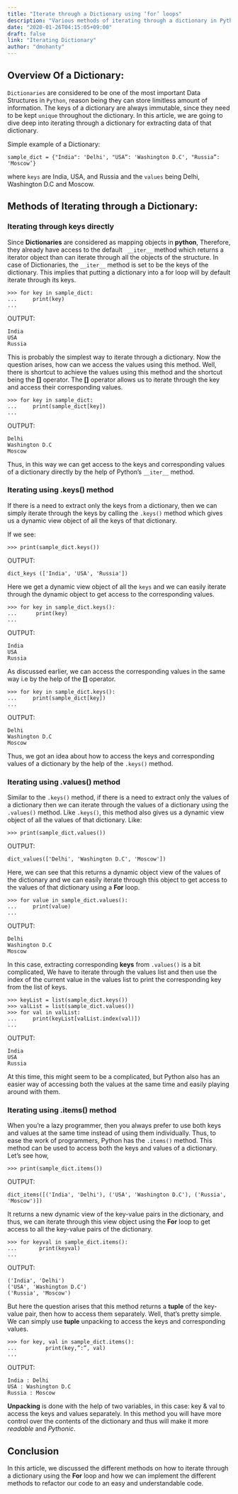 ```yaml
---
title: "Iterate through a Dictionary using ‘for’ loops"
description: "Various methods of iterating through a dictionary in Python"
date: "2020-01-26T04:15:05+09:00"
draft: false
link: "Iterating Dictionary"
author: "dmohanty"
---
```


## Overview Of a Dictionary:

`Dictionaries` are considered to be one of the most important Data Structures in `Python`, reason being they can store limitless amount of information. The keys of a dictionary are always immutable, since they need to be kept `unique` throughout the dictionary. In this article, we are going to dive deep into iterating through a dictionary for extracting data of that dictionary.

Simple example of a Dictionary:

```
sample_dict = {"India": 'Delhi', "USA”: 'Washington D.C', "Russia”: 'Moscow’}

```
where `keys` are India, USA, and Russia and the `values` being Delhi, Washington D.C and Moscow.

## Methods of Iterating through a Dictionary:

### Iterating through keys directly

Since **Dictionaries** are considered as mapping objects in **python**, Therefore, they already have access to the default ` __iter__` method which returns a iterator object than can iterate through all the objects of the structure. In case of Dictionaries, the `__iter__` method is set to be the keys of the dictionary. This implies that putting a dictionary into a for loop will by default iterate through its keys.  

```
>>> for key in sample_dict:
...     print(key)
...
```
OUTPUT:

```
India
USA
Russia
```
This is probably the simplest way to iterate through a dictionary. Now the question arises, how can we access the values using this method. Well, there is shortcut to achieve the values using this method and the shortcut being the **[]** operator. The **[]** operator allows us to iterate through the key and access their corresponding values.

```
>>> for key in sample_dict:
...     print(sample_dict[key])
...
```
OUTPUT:

```
Delhi
Washington D.C
Moscow
```
Thus, in this way we can get access to the keys and corresponding values of a dictionary directly by the help of Python’s `__iter__` method.

### Iterating using .keys() method

If there is a need to extract only the keys from a dictionary, then we can simply iterate through the keys by calling the `.keys()` method which gives us a dynamic view object of all the keys of that dictionary.

If we see:
```
>>> print(sample_dict.keys())
```
OUTPUT:
```
dict_keys (['India', 'USA', 'Russia'])
```
Here we get a dynamic view object of all the `keys` and we can easily iterate through the dynamic object to get access to the corresponding values.

```
>>> for key in sample_dict.keys():
...    	 print(key)
...
```
OUTPUT:
```
India
USA
Russia
```
As discussed earlier, we can access the corresponding values in the same way i.e by the help of the **[]** operator.

```
>>> for key in sample_dict.keys():
...     print(sample_dict[key])
...
```
OUTPUT:
```
Delhi
Washington D.C
Moscow
```
Thus, we got an idea about how to access the keys and corresponding values of a dictionary by the help of the `.keys()` method.

### Iterating using .values() method

Similar to the `.keys()` method, if there is a need to extract only the values of a dictionary then we can iterate through the values of a dictionary using the `.values()` method. Like `.keys()`, this method also gives us a dynamic view object of all the values of that dictionary. 
Like:

```
>>> print(sample_dict.values())
```

OUTPUT:

```
dict_values(['Delhi', 'Washington D.C', 'Moscow'])
```

Here, we can see that this returns a dynamic object view of the values of the dictionary and we can easily iterate through this object to get access to the values of that dictionary using a **For** loop.

```
>>> for value in sample_dict.values():
...     print(value)
...
```
OUTPUT:
```
Delhi
Washington D.C
Moscow
```
In this case, extracting corresponding **keys** from `.values()` is a bit complicated, We have to iterate through the values list and then use the index of the current value in the values list to print the corresponding key from the list of keys.

```
>>> keyList = list(sample_dict.keys())
>>> valList = list(sample_dict.values())
>>> for val in valList:
...     print(keyList[valList.index(val)])
...
```
OUTPUT:
```
India
USA
Russia
```
At this time, this might seem to be a complicated, but Python also has an easier way of accessing both the values at the same time and easily playing around with them.

### Iterating using .items() method

When you’re a lazy programmer, then you always prefer to use both keys and values at the same time instead of using them individually. Thus, to ease the work of programmers, Python has the `.items()` method. This method can be used to access both the keys and values of a dictionary. 
Let’s see how,

```
>>> print(sample_dict.items())
```
OUTPUT:
```
dict_items([('India', 'Delhi'), ('USA', 'Washington D.C'), ('Russia', 'Moscow')]) 
```
It returns a new dynamic view of the key-value pairs in the dictionary, and thus, we can iterate through this view object using the **For** loop to get access to all the key-value pairs of the dictionary.

```
>>> for keyval in sample_dict.items():
...       print(keyval)
...
```
OUTPUT:
```
('India', 'Delhi')
('USA', 'Washington D.C')
('Russia', 'Moscow')
```
But here the question arises that this method returns a **tuple** of the key-value pair, then how to access them separately. Well, that’s pretty simple. We can simply use **tuple** unpacking to access the keys and corresponding values.

```
>>> for key, val in sample_dict.items():
...     	print(key,”:”, val)
...
```
OUTPUT:
```
India : Delhi
USA : Washington D.C
Russia : Moscow
```
**Unpacking** is done with the help of two variables, in this case: key & val to access the keys and values separately. In this method you will have more control over the contents of the dictionary and thus will make it more *readable* and *Pythonic*.

## Conclusion

In this article, we discussed the different methods on how to iterate through a dictionary using the **For** loop and how we can implement the different methods to refactor our code to an easy and understandable code. 